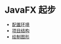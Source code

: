 # JavaFX 起步

* [配置环境](/coding/java/JavaFX/start/env.md)
* [项目结构](/coding/java/JavaFX/start/javaFX_project_structure.md)
* [绘制图形](/coding/java/JavaFX/start/shape.md)